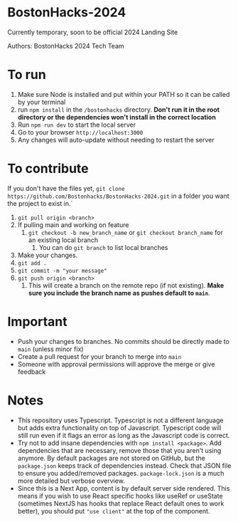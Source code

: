# BostonHacks-2024
Currently temporary, soon to be official 2024 Landing Site

Authors: BostonHacks 2024 Tech Team

# To run
1) Make sure Node is installed and put within your PATH so it can be called by your terminal
2) run `npm install` in the `/bostonhacks` directory. **Don't run it in the root directory or the dependencies won't install in the correct location**
3) Run `npm run dev` to start the local server
4) Go to your browser `http://localhost:3000`
5) Any changes will auto-update without needing to restart the server

# To contribute
If you don't have the files yet,
`git clone https://github.com/Bostonhacks/BostonHacks-2024.git` in a folder you want the project to exist in.`

1) `git pull origin <branch>`
2) If pulling main and working on feature
   1) `git checkout -b new_branch_name` or `git checkout branch_name` for an existing local branch
      1) You can do `git branch` to list local branches
3) Make your changes.
4) `git add .`
5) `git commit -m "your message"`
6) `git push origin <branch>`
   1) This will create a branch on the remote repo (if not existing). **Make sure you include the branch name as pushes default to `main`**. 

# Important
- Push your changes to branches. No commits should be directly made to `main` (unless minor fix)
- Create a pull request for your branch to merge into `main`
- Someone with approval permissions will approve the merge or give feedback


# Notes
* This repository uses Typescript. Typescript is not a different language but adds extra functionality on top of Javascript. Typescript code will still run even if it flags an error as long as the Javascript code is correct.
* Try not to add insane dependencies with `npm install <package>`. Add dependencies that are necessary, remove those that you aren't using anymore. By default packages are not stored on GitHub, but the `package.json` keeps track of dependencies instead. Check that JSON file to ensure you added/removed packages. `package-lock.json` is a much more detailed but verbose overview.
* Since this is a Next App, content is by default server side rendered. This means if you wish to use React specific hooks like useRef or useState (sometimes NextJS has hooks that replace React default ones to work better), you should put `"use client"` at the top of the component.

